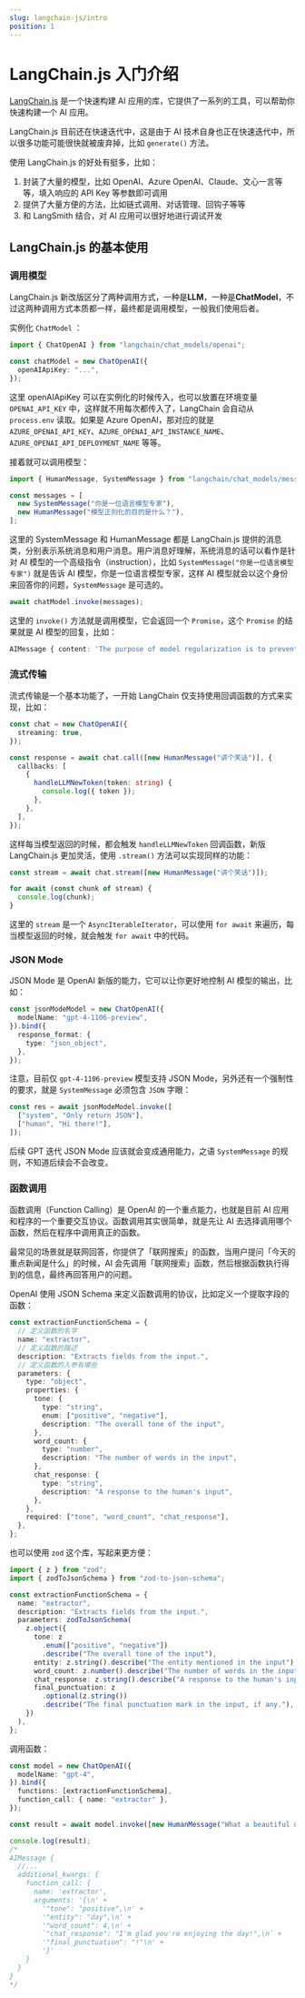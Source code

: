 ```yaml
---
slug: langchain-js/intro
position: 1
---
```



# LangChain.js 入门介绍

[LangChain.js](https://js.langchain.com/docs/get_started/introduction) 是一个快速构建 AI 应用的库，它提供了一系列的工具，可以帮助你快速构建一个 AI 应用。

LangChain.js 目前还在快速迭代中，这是由于 AI 技术自身也正在快速迭代中，所以很多功能可能很快就被废弃掉，比如 `generate()` 方法。

使用 LangChain.js 的好处有挺多，比如：

1. 封装了大量的模型，比如 OpenAI、Azure OpenAI、Claude、文心一言等等，填入响应的 API Key 等参数即可调用
2. 提供了大量方便的方法，比如链式调用、对话管理、回钩子等等
3. 和 LangSmith 结合，对 AI 应用可以很好地进行调试开发


## LangChain.js 的基本使用

### 调用模型

LangChain.js 新改版区分了两种调用方式，一种是**LLM**，一种是**ChatModel**，不过这两种调用方式本质都一样，最终都是调用模型，一般我们使用后者。

实例化 `ChatModel` ：

```typescript
import { ChatOpenAI } from "langchain/chat_models/openai";

const chatModel = new ChatOpenAI({
  openAIApiKey: "...",
});
```

这里 openAIApiKey 可以在实例化的时候传入，也可以放置在环境变量 `OPENAI_API_KEY` 中，这样就不用每次都传入了，LangChain 会自动从 `process.env` 读取。如果是 Azure OpenAI，那对应的就是 `AZURE_OPENAI_API_KEY`、`AZURE_OPENAI_API_INSTANCE_NAME`、`AZURE_OPENAI_API_DEPLOYMENT_NAME` 等等。

接着就可以调用模型：

```typescript
import { HumanMessage, SystemMessage } from "langchain/chat_models/messages";

const messages = [
  new SystemMessage("你是一位语言模型专家"),
  new HumanMessage("模型正则化的目的是什么？"),
];
```

这里的 SystemMessage 和 HumanMessage 都是 LangChain.js 提供的消息类，分别表示系统消息和用户消息。用户消息好理解，系统消息的话可以看作是针对 AI 模型的一个高级指令（instruction），比如 `SystemMessage("你是一位语言模型专家")` 就是告诉 AI 模型，你是一位语言模型专家，这样 AI 模型就会以这个身份来回答你的问题，`SystemMessage` 是可选的。

```typescript
await chatModel.invoke(messages);
```

这里的 `invoke()` 方法就是调用模型，它会返回一个 `Promise`，这个 `Promise` 的结果就是 AI 模型的回复，比如：

```typescript
AIMessage { content: 'The purpose of model regularization is to prevent overfitting in machine learning models. Overfitting occurs when a model becomes too complex and starts to fit the noise in the training data, leading to poor generalization on unseen data. Regularization techniques introduce additional constraints or penalties to the model's objective function, discouraging it from becoming overly complex and promoting simpler and more generalizable models. Regularization helps to strike a balance between fitting the training data well and avoiding overfitting, leading to better performance on new, unseen data.' }
```

### 流式传输

流式传输是一个基本功能了，一开始 LangChain 仅支持使用回调函数的方式来实现，比如：

```typescript
const chat = new ChatOpenAI({
  streaming: true,
});

const response = await chat.call([new HumanMessage("讲个笑话")], {
  callbacks: [
    {
      handleLLMNewToken(token: string) {
        console.log({ token });
      },
    },
  ],
});
```

这样每当模型返回的时候，都会触发 `handleLLMNewToken` 回调函数，新版 LangChain.js 更加灵活，使用 `.stream()` 方法可以实现同样的功能：

```typescript
const stream = await chat.stream([new HumanMessage("讲个笑话")]);

for await (const chunk of stream) {
  console.log(chunk);
}
```

这里的 `stream` 是一个 `AsyncIterableIterator`，可以使用 `for await` 来遍历，每当模型返回的时候，就会触发 `for await` 中的代码。

### JSON Mode

JSON Mode 是 OpenAI 新版的能力，它可以让你更好地控制 AI 模型的输出，比如：

```typescript
const jsonModeModel = new ChatOpenAI({
  modelName: "gpt-4-1106-preview",
}).bind({
  response_format: {
    type: "json_object",
  },
});
```
注意，目前仅 `gpt-4-1106-preview` 模型支持 JSON Mode，另外还有一个强制性的要求，就是 `SystemMessage` 必须包含 `JSON` 字眼：

```typescript
const res = await jsonModeModel.invoke([
  ["system", "Only return JSON"],
  ["human", "Hi there!"],
]);
```

后续 GPT 迭代 JSON Mode 应该就会变成通用能力，之语 `SystemMessage` 的规则，不知道后续会不会改变。

### 函数调用

函数调用（Function Calling）是 OpenAI 的一个重点能力，也就是目前 AI 应用和程序的一个重要交互协议。函数调用其实很简单，就是先让 AI 去选择调用哪个函数，然后在程序中调用真正的函数。

最常见的场景就是联网回答，你提供了「联网搜索」的函数，当用户提问「今天的重点新闻是什么」的时候，AI 会先调用「联网搜索」函数，然后根据函数执行得到的信息，最终再回答用户的问题。

OpenAI 使用 JSON Schema 来定义函数调用的协议，比如定义一个提取字段的函数：

```typescript
const extractionFunctionSchema = {
  // 定义函数的名字
  name: "extractor",
  // 定义函数的描述
  description: "Extracts fields from the input.",
  // 定义函数的入参有哪些
  parameters: {
    type: "object",
    properties: {
      tone: {
        type: "string",
        enum: ["positive", "negative"],
        description: "The overall tone of the input",
      },
      word_count: {
        type: "number",
        description: "The number of words in the input",
      },
      chat_response: {
        type: "string",
        description: "A response to the human's input",
      },
    },
    required: ["tone", "word_count", "chat_response"],
  },
};
```

也可以使用 `zod` 这个库，写起来更方便：

```typescript
import { z } from "zod";
import { zodToJsonSchema } from "zod-to-json-schema";

const extractionFunctionSchema = {
  name: "extractor",
  description: "Extracts fields from the input.",
  parameters: zodToJsonSchema(
    z.object({
      tone: z
        .enum(["positive", "negative"])
        .describe("The overall tone of the input"),
      entity: z.string().describe("The entity mentioned in the input"),
      word_count: z.number().describe("The number of words in the input"),
      chat_response: z.string().describe("A response to the human's input"),
      final_punctuation: z
        .optional(z.string())
        .describe("The final punctuation mark in the input, if any."),
    })
  ),
};
```

调用函数：

```typescript
const model = new ChatOpenAI({
  modelName: "gpt-4",
}).bind({
  functions: [extractionFunctionSchema],
  function_call: { name: "extractor" },
});
```

```typescript
const result = await model.invoke([new HumanMessage("What a beautiful day!")]);
```

```typescript
console.log(result);
/*
AIMessage {
  //...
  additional_kwargs: {
    function_call: {
      name: 'extractor',
      arguments: '{\n' +
        '"tone": "positive",\n' +
        '"entity": "day",\n' +
        '"word_count": 4,\n' +
        `"chat_response": "I'm glad you're enjoying the day!",\n` +
        '"final_punctuation": "!"\n' +
        '}'
    }
  }
}
*/
```